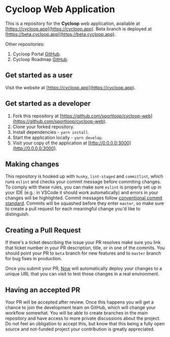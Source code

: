 # Cycloop Web Application

This is a repository for the **Cycloop** web application, available at [https://cycloop.app](https://cycloop.app). Beta branch is deployed at [https://beta.cycloop.app](https://beta.cycloop.app).

Other repositories:

1. Cycloop Portal [GitHub](https://github.com/sportloop/cycloop-portal).
2. Cycloop Roadmap [GitHub](https://github.com/sportloop/cycloop-roadmap).

## Get started as a user

Visit the website at [https://cycloop.app](https://cycloop.app).

## Get started as a developer

1. Fork this repository at [https://github.com/sportloop/cycloop-web](https://github.com/sportloop/cycloop-web).
2. Clone your forked repository.
3. Install dependencies - `yarn install`.
4. Start the application locally - `yarn develop`.
5. Visit your copy of the application at [http://0.0.0.0:3000](http://0.0.0.0:3000).

## Making changes

This repository is hooked up with `husky`, `lint-staged` and `commitlint`, which runs `eslint` and checks your commit message before commiting changes. To comply with these rules, you can make sure `eslint` is properly set up in your IDE (e.g.: in VSCode it should work automatically) and errors in your changes will be highlighted. Commit messages follow [conventional commit standard](https://www.conventionalcommits.org/en/v1.0.0-beta.4/). Commits will be squashed before they enter `master`, so make sure to create a pull request for each meaningful change you'd like to distinguish.

## Creating a Pull Request

If there's a ticket describing the issue your PR resolves make sure you link that ticket number in your PR description, title, or in one of the commits. You should point your PR to `beta` branch for new features and to `master` branch for bug fixes in production.

Once you submit your PR, [Now](https://now.sh) will automatically deploy your changes to a unique URL that you can visit to test those changes in a real environment.

## Having an accepted PR

Your PR will be accepted after review. Once this happens you will get a chance to join the development team on GitHub, which will change your workflow somewhat. You will be able to create branches in the main repository and have access to more private discussions about the project. Do not feel an obligation to accept this, but know that this being a fully open source and not-funded project your contribution is greatly appreciated.
